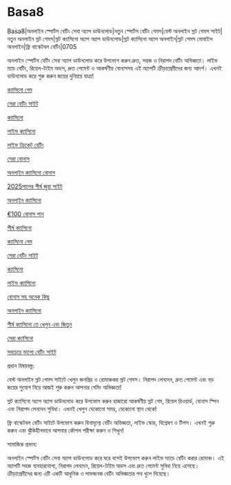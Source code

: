 # Basa8
Basa8|অনলাইন স্পোর্টস বেটিং সেবা অ্যাপ ডাউনলোড|নতুন স্পোর্টস বেটিং গেমস|বেস্ট অনলাইন স্লট গেমস সাইট|নতুন অনলাইন স্লট গেমস|স্লট ক্যাসিনো অ্যাপ অ্যাপ ডাউনলোড|স্লট ক্যাসিনো অ্যাপ অনলাইন|স্লট গেমস মোবাইল অনলাইন|ফ্রি বাস্কেটবল বেটিং|0705

অনলাইন স্পোর্টস বেটিং সেবা অ্যাপ ডাউনলোড করে উপভোগ করুন দ্রুত, সহজ ও নিরাপদ বেটিং অভিজ্ঞতা। লাইভ ম্যাচ বেটিং, রিয়েল-টাইম অডস, দ্রুত পেমেন্ট ও আকর্ষণীয় বোনাসসহ এই অ্যাপটি ক্রীড়াপ্রেমীদের জন্য আদর্শ। এখনই ডাউনলোড করে শুরু করুন জয়ের দুনিয়ায় যাত্রা!

<a href="https://basa8pc.com/">ক্যাসিনো গেম</a>

<a href="https://basa8pc.net/">সেরা বেটিং সাইট</a>

<a href="https://basa8live.com/">ক্যাসিনো</a>

<a href="https://basa8live.net/">লাইভ ক্যাসিনো</a>

<a href="https://basa8uk.com/">লাইভ ক্রিকেট বেটিং</a>

<a href="https://basa8uk.net/">সেরা বোনাস</a>

<a href="https://basa8wap.com/">অনলাইন ক্যাসিনো বোনাস</a>

<a href="https://basa8now.com/">2025সালের শীর্ষ জুয়া সাইট</a>

<a href="https://basa8now.net/">অনলাইন ক্যাসিনো </a>

<a href="https://basa8pro.com/">€100 বোনাস পান</a>

<a href="https://basa8wap.net/">শীর্ষ ক্যাসিনো</a>

<a href="https://basa8pc.com/">ক্যাসিনো গেম</a>

<a href="https://basa8pc.net/">সেরা বেটিং সাইট</a>

<a href="https://basa8live.com/">ক্যাসিনো</a>

<a href="https://basa8live.net/">লাইভ ক্যাসিনো</a>

<a href="https://basa8pro.net/">বোনাস সহ অনেক কিছু</a>

<a href="https://basa8vip.net/">অনলাইন ক্যাসিনো</a>

<a href="https://basa8us.net/">শীর্ষ ক্যাসিনো তে খেলুন এবং জিতুন</a>

<a href="https://basa8vip.com/">সেরা ক্যাসিনো</a>

<a href="https://basa8us.com/">সবচেয়ে ভালো বেটিং সাইট</a>

প্রধান বিষয়বস্তু:

বেস্ট অনলাইন স্লট গেমস সাইটে খেলুন জনপ্রিয় ও রোমাঞ্চকর স্লট গেমস। নিরাপদ লেনদেন, দ্রুত পেমেন্ট এবং বড় জয়ের সুযোগ নিয়ে আজই শুরু করুন আপনার গেমিং অভিজ্ঞতা!

স্লট ক্যাসিনো অ্যাপ অ্যাপ ডাউনলোড করে উপভোগ করুন হাজারো আকর্ষণীয় স্লট গেম, রিয়েল রিওয়ার্ড, বোনাস স্পিন এবং নিরাপদ লেনদেন সুবিধা। এখনই খেলুন যেকোনো সময়, যেকোনো স্থান থেকে!

ফ্রি বাস্কেটবল বেটিং সাইটে উপভোগ করুন বিনামূল্যে বেটিং অভিজ্ঞতা, লাইভ স্কোর, বিশ্লেষণ ও টিপস। এখনই শুরু করুন এবং ঝুঁকিহীনভাবে আপনার কৌশল পরীক্ষা করুন ও শিখুন!

সামাজিক প্রভাব:

অনলাইন স্পোর্টস বেটিং সেবা অ্যাপ ডাউনলোড করে ঘরে বসেই উপভোগ করুন লাইভ ম্যাচে বেটিং করার রোমাঞ্চ। এই অ্যাপটি সহজ ব্যবহারযোগ্য, নিরাপদ লেনদেন, রিয়েল-টাইম অডস এবং দ্রুত পেমেন্ট সুবিধা নিয়ে এসেছে। ক্রীড়াপ্রেমীদের জন্য এটি একটি আধুনিক ও লাভজনক বেটিং অভিজ্ঞতার পথ খুলে দিয়েছে।
